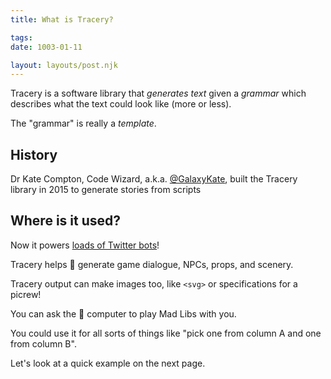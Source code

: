 ```yaml
---
title: What is Tracery?

tags:
date: 1003-01-11

layout: layouts/post.njk
---
```


Tracery is a software library that _generates text_ given a _grammar_ which describes what the text could look like (more or less).

The "grammar" is really a _template_.

## History

Dr Kate Compton, Code Wizard, a.k.a. [@GalaxyKate](https://twitter.com/GalaxyKate), built the Tracery library in 2015 to generate stories from scripts

## Where is it used?

Now it powers [loads of Twitter bots](https://CheapBotsDoneQuick.com)!

Tracery helps 🤖 generate game dialogue, NPCs, props, and scenery.

Tracery output can make images too, like `<svg>` or specifications for a picrew!

You can ask the 🤖 computer to play Mad Libs with you.

You could use it for all sorts of things like "pick one from column A and one from column B". 

Let's look at a quick example on the next page.
